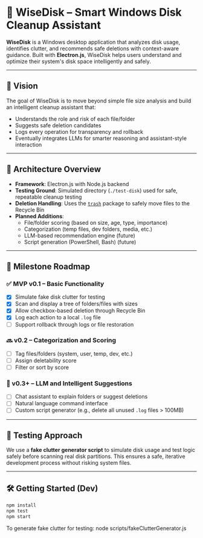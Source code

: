 # 🧠 WiseDisk – Smart Windows Disk Cleanup Assistant

**WiseDisk** is a Windows desktop application that analyzes disk usage, identifies clutter, and recommends safe deletions with context-aware guidance. Built with **Electron.js**, WiseDisk helps users understand and optimize their system's disk space intelligently and safely.

---

## 🚀 Vision

The goal of WiseDisk is to move beyond simple file size analysis and build an intelligent cleanup assistant that:
- Understands the role and risk of each file/folder
- Suggests safe deletion candidates
- Logs every operation for transparency and rollback
- Eventually integrates LLMs for smarter reasoning and assistant-style interaction

---

## 🧩 Architecture Overview

- **Framework**: Electron.js with Node.js backend
- **Testing Ground**: Simulated directory (`./test-disk`) used for safe, repeatable cleanup testing
- **Deletion Handling**: Uses the [`trash`](https://www.npmjs.com/package/trash) package to safely move files to the Recycle Bin
- **Planned Additions**:
  - File/folder scoring (based on size, age, type, importance)
  - Categorization (temp files, dev folders, media, etc.)
  - LLM-based recommendation engine (future)
  - Script generation (PowerShell, Bash) (future)

---

## 📅 Milestone Roadmap

### ✅ MVP v0.1 – Basic Functionality
- [x] Simulate fake disk clutter for testing
- [x] Scan and display a tree of folders/files with sizes
- [x] Allow checkbox-based deletion through Recycle Bin
- [x] Log each action to a local `.log` file
- [ ] Support rollback through logs or file restoration

### 🔜 v0.2 – Categorization and Scoring
- [ ] Tag files/folders (system, user, temp, dev, etc.)
- [ ] Assign deletability score
- [ ] Filter or sort by score

### 🔮 v0.3+ – LLM and Intelligent Suggestions
- [ ] Chat assistant to explain folders or suggest deletions
- [ ] Natural language command interface
- [ ] Custom script generator (e.g., delete all unused `.log` files > 100MB)

---

## 🧪 Testing Approach

We use a **fake clutter generator script** to simulate disk usage and test logic safely before scanning real disk partitions. This ensures a safe, iterative development process without risking system files.

---

## 🛠 Getting Started (Dev)

```bash
npm install
npm test
npm start
```
To generate fake clutter for testing:
node scripts/fakeClutterGenerator.js
